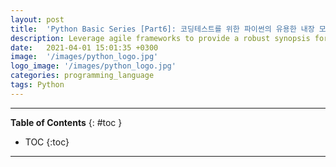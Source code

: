 ```yaml
---
layout: post
title:  'Python Basic Series [Part6]: 코딩테스트를 위한 파이썬의 유용한 내장 모듈 collections'
description: Leverage agile frameworks to provide a robust synopsis for high level overviews. Iterative a...
date:   2021-04-01 15:01:35 +0300
image:  '/images/python_logo.jpg'
logo_image: '/images/python_logo.jpg'
categories: programming_language
tags: Python
---
```

---
**Table of Contents**
{: #toc }
*  TOC
{:toc}

---
